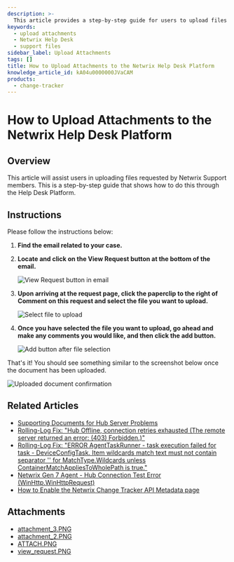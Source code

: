 ```yaml
---
description: >-
  This article provides a step-by-step guide for users to upload files requested by Netwrix Support members through the Help Desk Platform.
keywords:
  - upload attachments
  - Netwrix Help Desk
  - support files
sidebar_label: Upload Attachments
tags: []
title: How to Upload Attachments to the Netwrix Help Desk Platform
knowledge_article_id: kA04u0000000JVaCAM
products:
  - change-tracker
---
```


# How to Upload Attachments to the Netwrix Help Desk Platform

## Overview

This article will assist users in uploading files requested by Netwrix Support members. This is a step-by-step guide that shows how to do this through the Help Desk Platform.

## Instructions

Please follow the instructions below:

1. **Find the email related to your case.**

2. **Locate and click on the **View Request** button at the bottom of the email.**

   ![View Request button in email](https://nwxcorp--c.na147.content.force.com/sfc/dist/version/download/?oid=00D7000000091pB&ids=0684u00000LdK6P&d=%2Fa%2F4u000000LzWo%2FrX8My3yCvltjlQGJLfkWH23vB01Rhs.1QH41qhTLIjk&asPdf=false)

3. **Upon arriving at the request page, click the paperclip to the right of **Comment on this request** and select the file you want to upload.**

   ![Select file to upload](https://nwxcorp--c.na147.content.force.com/sfc/dist/version/download/?oid=00D7000000091pB&ids=0684u00000LdKGJ&d=%2Fa%2F4u000000Lzm1%2FrVsOVqnYRpis0ceNozUX1.TKpKzKBe9Wyflt8nYMuCU&asPdf=false)

4. **Once you have selected the file you want to upload, go ahead and make any comments you would like, and then click the **add** button.**

   ![Add button after file selection](https://nwxcorp--c.na147.content.force.com/sfc/dist/version/download/?oid=00D7000000091pB&ids=0684u00000LdKGO&d=%2Fa%2F4u000000LzWt%2FOe5nJh9HlcinrteO6hxx9UNfQz0sxi2DY92axrxIYmg&asPdf=false)

That's it! You should see something similar to the screenshot below once the document has been uploaded.

![Uploaded document confirmation](https://nwxcorp--c.na147.content.force.com/sfc/dist/version/download/?oid=00D7000000091pB&ids=0684u00000LdKAg&d=%2Fa%2F4u000000LzWV%2FlaoQnEqJomzS0HP4.8vRbUor6nwFBVHf9TvijkH5mig&asPdf=false)

## Related Articles

- [Supporting Documents for Hub Server Problems](https://kb.netwrix.com/8273)
- [Rolling-Log Fix: "Hub Offline, connection retries exhausted (The remote server returned an error: (403) Forbidden.)"](https://kb.netwrix.com/8307)
- [Rolling-Log Fix: "ERROR AgentTaskRunner - task execution failed for task - DeviceConfigTask. Item wildcards match text must not contain separator '\' for MatchType.Wildcards unless ContainerMatchAppliesToWholePath is true."](https://kb.netwrix.com/8278)
- [Netwrix Gen 7 Agent - Hub Connection Test Error (WinHttp.WinHttpRequest)](https://kb.netwrix.com/8276)
- [How to Enable the Netwrix Change Tracker API Metadata page](https://kb.netwrix.com/8274)

## Attachments

- [attachment_3.PNG](https://nwxcorp--c.na147.content.force.com/sfc/dist/version/download/?oid=00D7000000091pB&ids=0684u00000LdK7I&d=%2Fa%2F4u000000Lzkz%2F2lsQki1WAQkKkirmw0y0jhKRAlUeYWXUfGBp7xnBHac&asPdf=false)
- [attachment_2.PNG](https://nwxcorp--c.na147.content.force.com/sfc/dist/version/download/?oid=00D7000000091pB&ids=0684u00000LdKGd&d=%2Fa%2F4u000000Lzcb%2FTFIVLboBbSfWHiDJ67E7Q8NNZ4e0L2gOGndayYEGLPc&asPdf=false)
- [ATTACH.PNG](https://nwxcorp--c.na147.content.force.com/sfc/dist/version/download/?oid=00D7000000091pB&ids=0684u00000LdKGi&d=%2Fa%2F4u000000LzP8%2F3Q6yTq877qC2Gn2EnYIw8Ow0hAbGwuIKCfgRYNVmDko&asPdf=false)
- [view_request.PNG](https://nwxcorp--c.na147.content.force.com/sfc/dist/version/download/?oid=00D7000000091pB&ids=0684u00000LdJs9&d=%2Fa%2F4u000000Lzit%2FqEvhOPImsPEyVFP7eZyNDIPhqgXoKUkEuOU63ILQk7I&asPdf=false)